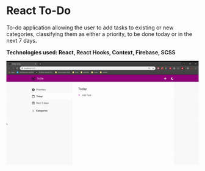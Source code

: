 # React To-Do

To-do application allowing the user to add tasks to existing or new categories, classifying them as either a priority, to be done today or in the next 7 days.

<b>Technologies used: React, React Hooks, Context, Firebase, SCSS</b>

![](preview.gif)
